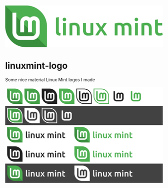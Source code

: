 ![preview](leaf-name-green.svg)
# linuxmint-logo
Some nice material Linux Mint logos I made

![preview](nice-preview-nodupes.svg)
